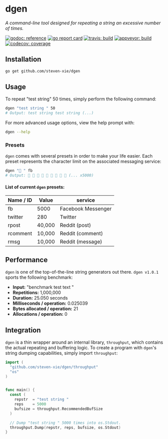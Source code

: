 # dgen

_A command-line tool designed for repeating a string an excessive number of
times._

[![godoc: reference][godoc-img]][godoc]
[![go report card][goreportcard-img]][goreportcard]
[![travis: build][travis-img]][travis]
[![appveyor: build][appveyor-img]][appveyor]
[![codecov: coverage][codecov-img]][codecov]

## Installation

```bash
go get github.com/steven-xie/dgen
```

## Usage

To repeat "test string" 50 times, simply perform the following command:

```bash
dgen "test string " 50
# Output: test string test string (...)
```

For more advanced usage options, view the help prompt with:

```bash
dgen --help
```

### Presets

`dgen` comes with several presets in order to make your life easier. Each preset
represents the character limit on the associated messaging service:

```bash
dgen "👀 " fb
# Output: 👀 👀 👀 👀 👀 👀 👀 👀 👀 (... x5000)
```

#### List of current `dgen` presets:

| Name / ID | Value  | service            |
| --------- | ------ | ------------------ |
| fb        | 5000   | Facebook Messenger |
| twitter   | 280    | Twitter            |
| rpost     | 40,000 | Reddit (post)      |
| rcomment  | 10,000 | Reddit (comment)   |
| rmsg      | 10,000 | Reddit (message)   |

## Performance

`dgen` is one of the top-of-the-line string generators out there. `dgen v1.0.1`
sports the following benchmark:

- **Input:** "benchmark test text "
- **Repetitions:** 1,000,000
- **Duration:** 25.050 seconds
- **Milliseconds / operation:** 0.025039
- **Bytes allocated / operation:** 21
- **Allocations / operation:** 0

## Integration

`dgen` is a thin wrapper around an internal library, `throughput`, which
contains the actual repeating and buffering logic. To create a program with
`dgen`'s string dumping capabilities, simply import `throughput`:

```go
import (
  "github.com/steven-xie/dgen/throughput"
  "os"
)


func main() {
  const (
    repstr  = "test string "
    reps    = 5000
    bufsize = throughput.RecommendedBufSize
  )

  // Dump "test string " 5000 times into os.Stdout.
  throughput.Dump(repstr, reps, bufsize, os.Stdout)
}
```

[godoc-img]: https://godoc.org/github.com/steven-xie/dgen?status.svg
[godoc]: https://godoc.org/github.com/steven-xie/dgen
[travis-img]: https://travis-ci.org/steven-xie/dgen.svg?branch=master
[travis]: https://travis-ci.org/steven-xie/dgen
[codecov-img]: https://codecov.io/gh/steven-xie/dgen/branch/master/graph/badge.svg
[codecov]: https://codecov.io/gh/steven-xie/dgen
[appveyor]: https://ci.appveyor.com/project/StevenXie/dgen-p2xgh
[appveyor-img]: https://ci.appveyor.com/api/projects/status/wrry9krp1kkx4hsi/branch/master?svg=true
[goreportcard]: https://goreportcard.com/report/github.com/steven-xie/dgen
[goreportcard-img]: https://goreportcard.com/badge/github.com/steven-xie/dgen
